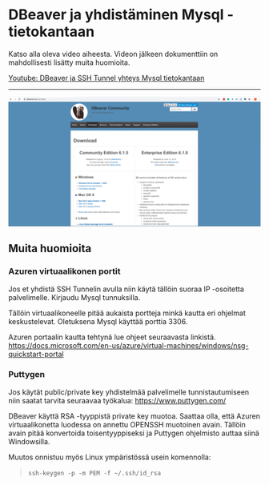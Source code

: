 # DBeaver ja yhdistäminen Mysql -tietokantaan

Katso alla oleva video aiheesta. Videon jälkeen dokumenttiin on mahdollisesti lisätty muita huomioita.

[Youtube: DBeaver ja SSH Tunnel yhteys Mysql tietokantaan](https://youtu.be/I72VQLuN1rk)

<hr>

![Thumnbail](assets/images/004_dbeaver_01.png)

## Muita huomioita


### Azuren virtuaalikonen portit

Jos et yhdistä SSH Tunnelin avulla niin käytä tällöin suoraa IP -osoitetta palvelimelle. Kirjaudu Mysql tunnuksilla.

Tällöin virtuaalikoneelle pitää aukaista portteja minkä kautta eri ohjelmat keskustelevat. Oletuksena Mysql käyttää porttia 3306. 

Azuren portaalin kautta tehtynä lue ohjeet seuraavasta linkistä. https://docs.microsoft.com/en-us/azure/virtual-machines/windows/nsg-quickstart-portal

### Puttygen

Jos käytät public/private key yhdistelmää palvelimelle tunnistautumiseen niin saatat tarvita seuraavaa työkalua: https://www.puttygen.com/

DBeaver käyttä RSA -tyyppistä private key muotoa. Saattaa olla, että Azuren virtuaalikonetta luodessa on annettu OPENSSH muotoinen avain. Tällöin avain pitää konvertoida toisentyyppiseksi ja Puttygen ohjelmisto auttaa siinä Windowsilla.

Muutos onnistuu myös Linux ympäristössä usein komennolla:

> `ssh-keygen -p -m PEM -f ~/.ssh/id_rsa`
